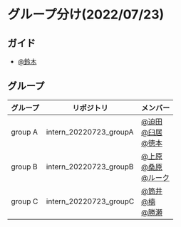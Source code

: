 # グループ分け(2022/07/23)

## ガイド
* [@鈴木](https://github.com/taka10257)

## グループ
| グループ    | リポジトリ                  | メンバー                                                                                                                   |
|---------|------------------------|------------------------------------------------------------------------------------------------------------------------|
| group A | intern_20220723_groupA | [@迫田](https://github.com/syakoo)<br/>[@臼居](https://github.com/282Haniwa)<br/>[@徳本](https://github.com/yumemi-tokumoto) |
| group B | intern_20220723_groupB | [@上原](https://github.com/aktuehr)<br/>[@桑原](https://github.com/kkeeth)<br/>[@ルーク](https://github.com/yu-ichiro)        |
| group C | intern_20220723_groupC | [@筒井](https://github.com/cubenoy22)<br/>[@楠](https://github.com/Umisyo)<br/>[@勝瀬](https://github.com/ryokatsuse)       |


